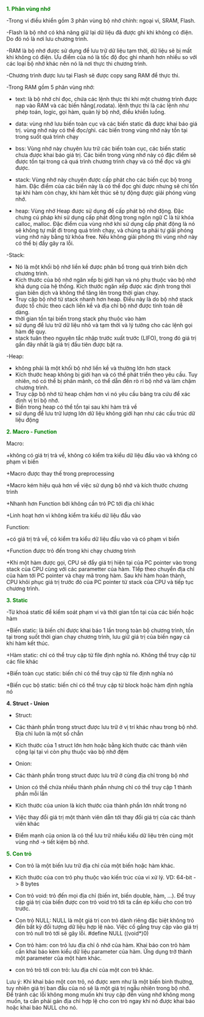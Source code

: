 
<font color="GREEN"> <b>1. Phân vùng nhớ</b> </font>

  -Trong vi điều khiển gồm 3 phân vùng bộ nhớ chính: ngoại vi, SRAM, Flash.

  -Flash là bộ nhớ có khả năng giữ lại dữ liệu đã được ghi khi không có điện. Do đó nó là nơi lưu chương trình.

  -RAM là bộ nhớ được sử dụng để lưu trữ dữ liệu tạm thời, dữ liệu sẽ bị mất khi không có điện. Ưu điểm của nó là tốc độ đọc ghi nhanh hơn nhiều so với các loại bộ nhớ khác nên nó là nơi thực thi chương trình.

  -Chương trình được lưu tại Flash sẽ được copy sang RAM để thực thi.

  -Trong RAM gồm 5 phân vùng nhớ:
		  
   + text: là bộ nhớ chỉ đọc, chứa các lệnh thực thi khi một chương trình được nạp vào RAM và các biến hằng(.rodata). 
      lệnh thực thi là các lệnh như phép toán, logic, gọi hàm, quản lý bộ nhớ, điều khiển luồng. 
		  
   + data: vùng nhớ lưu biến toàn cục và các biến static đã được khai báo giá trị. vùng nhớ này có thể đọc/ghi. 
      các biến trong vùng nhớ này tồn tại trong suốt quá trình chạy		  
      	  
   + bss: Vùng nhớ này chuyên lưu trữ các biến toàn cục, các biến static chưa được khai báo giá trị. 
      Các biến trong vùng nhớ này có đặc điểm sẽ được tồn tại trong cả quá trình chương trình chạy và có thể đọc và ghi được.
		  
   + stack: Vùng nhớ này chuyên được cấp phát cho các biến cục bộ trong hàm. 
      Đặc điểm của các biến này là có thể đọc ghi được nhưng sẽ chỉ tồn tại khi hàm còn chạy, khi hàm kết thúc sẽ tự động được giải phóng vùng nhớ.
		  
   + heap: Vùng nhớ Heap được sử dụng để cấp phát bộ nhớ động. Đặc chưng cú pháp khi sử dụng cấp phát động trong ngôn ngữ C là từ khóa calloc, malloc. 
      Đặc điểm của vùng nhớ khi sử dụng cấp phát động là nó sẽ không tự mất đi trong quá trình chạy, và chúng ta phải tự giải phóng vùng nhớ này bằng từ khóa free. 
      Nếu không giải phóng thì vùng nhớ này có thể bị đầy gây ra lỗi.

-Stack: 

 + Nó là một khối bộ nhớ liền kề được phân bổ trong quá trình biên dịch chương trình. 
 + Kích thước của bộ nhớ ngăn xếp bị giới hạn và nó phụ thuộc vào bộ nhớ khả dụng của hệ thống. Kích thước ngăn xếp được xác định trong thời gian biên dịch và không thể tăng lên trong thời gian chạy.
 + Truy cập bộ nhớ từ stack nhanh hơn heap. Điều này là do bộ nhớ stack được tổ chức theo cách liền kề và địa chỉ bộ nhớ được tính toán dễ dàng. 
 + thời gian tồn tại biến trong stack phụ thuộc vào hàm
 + sử dụng để lưu trữ dữ liệu nhỏ và tạm thời và lý tưởng cho các lệnh gọi hàm đệ quy.
 + stack tuân theo nguyên tắc nhập trước xuất trước (LIFO), trong đó giá trị gần đây nhất là giá trị đầu tiên được bật ra.
 
-Heap:

+ không phải là một khối bộ nhớ liền kề và thường lớn hơn stack
+ Kích thước heap không bị giới hạn và có thể phát triển theo yêu cầu. Tuy nhiên, nó có thể bị phân mảnh, có thể dẫn đến rò rỉ bộ nhớ và làm chậm chương trình.
+ Truy cập bộ nhớ từ heap chậm hơn vì nó yêu cầu bảng tra cứu để xác định vị trí bộ nhớ.
+ Biến trong heap có thể tồn tại sau khi hàm trả về 
+ sử dụng để lưu trữ lượng lớn dữ liệu không giới hạn như các cấu trúc dữ liệu động

<font color="GREEN"><b>2. Macro - Function</b></font>

Macro: 
	
  +không có giá trị trả về, không có kiểm tra kiểu dữ liệu đầu vào và không có phạm vi biến
	
  +Macro được thay thế trong preprocessing
	
  +Macro kém hiệu quả hơn về việc sử dụng bộ nhớ và kích thước chương trình
	
  +Nhanh hơn Function bởi không cần trỏ PC tới địa chỉ khác
	
  +Linh hoạt hơn vì không kiểm tra kiểu dữ liệu đầu vào

Function:
	
  +có giá trị trả về, có kiểm tra kiểu dữ liệu đầu vào và có phạm vi biến
	
  +Function được trỏ đến trong khi chạy chương trình
	
  +Khi một hàm được gọi, CPU sẽ đẩy giá trị hiện tại của PC pointer vào trong stack của CPU cùng với các parametter của hàm. TIếp theo chuyển địa chỉ của hàm tới PC pointer và chạy mã trong hàm. Sau khi hàm hoàn thành, CPU khôi phục giá trị trước đó của PC pointer từ stack của CPU và tiếp tục chương trình.
  
<font color="GREEN"><b>3. Static</b></font>
	
  -Từ khoá static để kiểm soát phạm vi và thời gian tồn tại của các biến hoặc hàm
 
 +Biến static: là biến chỉ được khai báo 1 lần trong toàn bộ chương trình, tồn tại trong suốt thời gian chạy chương trình, lưu giữ giá trị của biến ngay cả khi hàm kết thúc.
 
 +Hàm static: chỉ có thể truy cập từ file định nghĩa nó. Không thể truy cập từ các file khác
 
 +Biến toàn cục static: biến chỉ có thể truy cập từ file định nghĩa nó
 
 +Biến cục bộ static: biến chỉ có thể truy cập từ block hoặc hàm định nghĩa nó
 
<font color="GREEN"></font><b>4. Struct - Union</b>

 - Struct:
	
  + Các thành phần trong struct được lưu trữ ở vị trí khác nhau trong bộ nhớ. Địa chỉ luôn là một số chẵn
 	
  + Kích thước của 1 struct lớn hơn hoặc bằng kích thước các thành viên cộng lại tại vì còn phụ thuộc vào bộ nhớ đệm 
 - Onion:
	
  + Các thành phần trong struct được lưu trữ ở cùng địa chỉ trong bộ nhớ
	
  + Union có thể chứa nhiều thành phần nhưng chỉ có thể truy cập 1 thành phần mỗi lần
	
  + Kích thước của union là kích thước của thành phần lớn nhất trong nó
	
  + Việc thay đổi giá trị một thành viên dẫn tới thay đổi giá trị của các thành viên khác
	
  + Điểm mạnh của onion là có thể lưu trữ nhiều kiểu dữ liệu trên cùng một vùng nhớ -> tiết kiệm bộ nhớ.
  
<font color="GREEN"><b>5. Con trỏ</b></font>
 
 - Con trỏ là một biến lưu trữ địa chỉ của một biến hoặc hàm khác.
 
 - Kích thước của con trỏ phụ thuộc vào kiến trúc của vi xử lý. VD: 64-bit -> 8 bytes
 
 - Con trỏ void: trỏ đến mọi địa chỉ (biến int, biến double, hàm, ...). Để truy cập giá trị của biến được con trỏ void trỏ tới ta cần ép kiểu cho con trỏ trước.
 
 - Con trỏ NULL: NULL là một giá trị con trỏ dành riêng đặc biệt không trỏ đến bất kỳ đối tượng dữ liệu hợp lệ nào. Việc cố gắng truy cập vào giá trị con trỏ null trỏ tới sẽ gây lỗi. #define NULL ((void*)0)
 
 - Con trỏ hàm: con trỏ lưu địa chỉ ô nhớ của hàm. Khai báo con trỏ hàm cần khai báo kèm kiểu dữ liệu parameter của hàm. Ứng dụng trở thành một parameter của một hàm khác.
 
 - con trỏ trỏ tới con trỏ: lưu địa chỉ của một con trỏ khác.
 
 Lưu ý: Khi khai báo một con trỏ, nó được xem như là một biến bình thường, tuy nhiên giá trị ban đầu của nó sẽ là một giá trị ngẫu nhiên trong bộ nhớ. Để tránh các lỗi không mong muốn khi truy cập đến vùng nhớ không mong muốn, ta cần phải gán địa chỉ hợp lệ cho con trỏ ngay khi nó được khai báo hoặc khai báo NULL cho nó.
